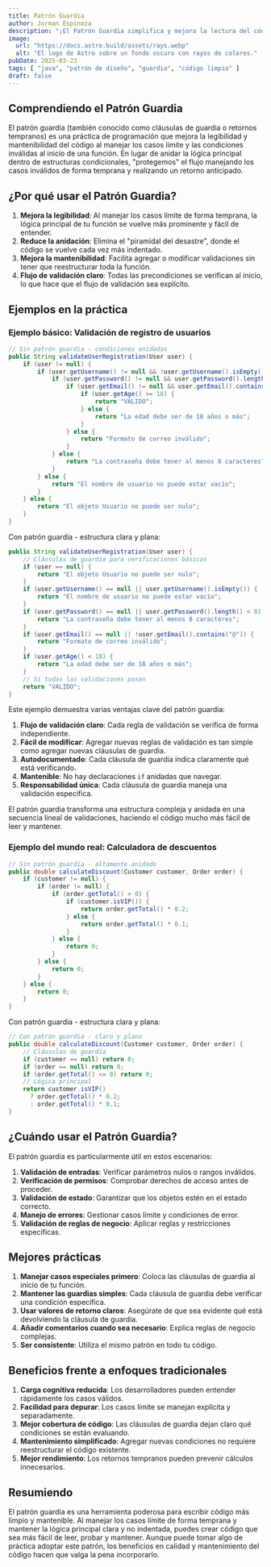 ```yaml
---
title: Patrón Guardia
author: Jorman Espinoza
description: "¡El Patrón Guardia simplifica y mejora la lectura del código!"
image:
  url: "https://docs.astro.build/assets/rays.webp"
  alt: "El logo de Astro sobre un fondo oscuro con rayos de colores."
pubDate: 2025-03-23
tags: [ "java", "patrón de diseño", "guardia", "código limpio" ]
draft: false
---
```


## Comprendiendo el Patrón Guardia

El patrón guardia (también conocido como cláusulas de guardia o retornos tempranos) es una práctica de programación que
mejora la legibilidad y mantenibilidad del código al manejar los casos límite y las condiciones inválidas al inicio de
una función. En lugar de anidar la lógica principal dentro de estructuras condicionales, "protegemos" el flujo manejando
los casos inválidos de forma temprana y realizando un retorno anticipado.

## ¿Por qué usar el Patrón Guardia?

1. **Mejora la legibilidad**: Al manejar los casos límite de forma temprana, la lógica principal de tu función se vuelve
   más prominente y fácil de entender.
2. **Reduce la anidación**: Elimina el "piramidal del desastre", donde el código se vuelve cada vez más indentado.
3. **Mejora la mantenibilidad**: Facilita agregar o modificar validaciones sin tener que reestructurar toda la función.
4. **Flujo de validación claro**: Todas las precondiciones se verifican al inicio, lo que hace que el flujo de
   validación sea explícito.

## Ejemplos en la práctica

### Ejemplo básico: Validación de registro de usuarios

```java
// Sin patrón guardia - condiciones anidadas
public String validateUserRegistration(User user) {
    if (user != null) {
        if (user.getUsername() != null && !user.getUsername().isEmpty()) {
            if (user.getPassword() != null && user.getPassword().length() >= 8) {
                if (user.getEmail() != null && user.getEmail().contains("@")) {
                    if (user.getAge() >= 18) {
                        return "VALIDO";
                    } else {
                        return "La edad debe ser de 18 años o más";
                    }
                } else {
                    return "Formato de correo inválido";
                }
            } else {
                return "La contraseña debe tener al menos 8 caracteres";
            }
        } else {
            return "El nombre de usuario no puede estar vacío";
        }
    } else {
        return "El objeto Usuario no puede ser nulo";
    }
}
```

Con patrón guardia - estructura clara y plana:

```java
public String validateUserRegistration(User user) {
    // Cláusulas de guardia para verificaciones básicas
    if (user == null) {
        return "El objeto Usuario no puede ser nulo";
    }
    if (user.getUsername() == null || user.getUsername().isEmpty()) {
        return "El nombre de usuario no puede estar vacío";
    }
    if (user.getPassword() == null || user.getPassword().length() < 8) {
        return "La contraseña debe tener al menos 8 caracteres";
    }
    if (user.getEmail() == null || !user.getEmail().contains("@")) {
        return "Formato de correo inválido";
    }
    if (user.getAge() < 18) {
        return "La edad debe ser de 18 años o más";
    }
    // Si todas las validaciones pasan
    return "VALIDO";
}
```

Este ejemplo demuestra varias ventajas clave del patrón guardia:

1. **Flujo de validación claro**: Cada regla de validación se verifica de forma independiente.
2. **Fácil de modificar**: Agregar nuevas reglas de validación es tan simple como agregar nuevas cláusulas de guardia.
3. **Autodocumentado**: Cada cláusula de guardia indica claramente qué está verificando.
4. **Mantenible**: No hay declaraciones `if` anidadas que navegar.
5. **Responsabilidad única**: Cada cláusula de guardia maneja una validación específica.

El patrón guardia transforma una estructura compleja y anidada en una secuencia lineal de validaciones, haciendo el
código mucho más fácil de leer y mantener.

### Ejemplo del mundo real: Calculadora de descuentos

```java
// Sin patrón guardia - altamente anidado
public double calculateDiscount(Customer customer, Order order) {
    if (customer != null) {
        if (order != null) {
            if (order.getTotal() > 0) {
                if (customer.isVIP()) {
                    return order.getTotal() * 0.2;
                } else {
                    return order.getTotal() * 0.1;
                }
            } else {
                return 0;
            }
        } else {
            return 0;
        }
    } else {
        return 0;
    }
}
```

Con patrón guardia - estructura clara y plana:

```java
// Con patrón guardia - claro y plano
public double calculateDiscount(Customer customer, Order order) {
    // Cláusulas de guardia
    if (customer == null) return 0;
    if (order == null) return 0;
    if (order.getTotal() <= 0) return 0;
    // Lógica principal
    return customer.isVIP()
      ? order.getTotal() * 0.2;
      : order.getTotal() * 0.1;
}
```

## ¿Cuándo usar el Patrón Guardia?

El patrón guardia es particularmente útil en estos escenarios:

1. **Validación de entradas**: Verificar parámetros nulos o rangos inválidos.
2. **Verificación de permisos**: Comprobar derechos de acceso antes de proceder.
3. **Validación de estado**: Garantizar que los objetos estén en el estado correcto.
4. **Manejo de errores**: Gestionar casos límite y condiciones de error.
5. **Validación de reglas de negocio**: Aplicar reglas y restricciones específicas.

## Mejores prácticas

1. **Manejar casos especiales primero**: Coloca las cláusulas de guardia al inicio de tu función.
2. **Mantener las guardias simples**: Cada cláusula de guardia debe verificar una condición específica.
3. **Usar valores de retorno claros**: Asegúrate de que sea evidente qué está devolviendo la cláusula de guardia.
4. **Añadir comentarios cuando sea necesario**: Explica reglas de negocio complejas.
5. **Ser consistente**: Utiliza el mismo patrón en todo tu código.

## Beneficios frente a enfoques tradicionales

1. **Carga cognitiva reducida**: Los desarrolladores pueden entender rápidamente los casos válidos.
2. **Facilidad para depurar**: Los casos límite se manejan explícita y separadamente.
3. **Mejor cobertura de código**: Las cláusulas de guardia dejan claro qué condiciones se están evaluando.
4. **Mantenimiento simplificado**: Agregar nuevas condiciones no requiere reestructurar el código existente.
5. **Mejor rendimiento**: Los retornos tempranos pueden prevenir cálculos innecesarios.

## Resumiendo

El patrón guardia es una herramienta poderosa para escribir código más limpio y mantenible. Al manejar los casos límite
de forma temprana y mantener la lógica principal clara y no indentada, puedes crear código que sea más fácil de leer,
probar y mantener. Aunque puede tomar algo de práctica adoptar este patrón, los beneficios en calidad y mantenimiento
del código hacen que valga la pena incorporarlo.
